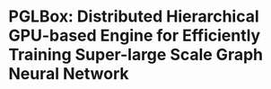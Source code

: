 # PGLBox: Distributed Hierarchical GPU-based Engine for Efficiently Training Super-large Scale Graph Neural Network
